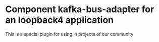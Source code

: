 # Component kafka-bus-adapter for an loopback4 application

This is a special plugin for using in projects of our community
